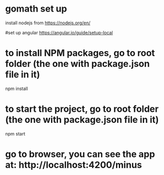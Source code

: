 # gomath set up

install nodejs from https://nodejs.org/en/

#set up angular
https://angular.io/guide/setup-local

# to install NPM packages, go to root folder (the one with package.json file in it)
npm install

# to start the project, go to root folder (the one with package.json file in it)
npm start

# go to browser, you can see the app at:  http://localhost:4200/minus
